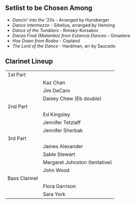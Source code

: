 ## Setlist to be Chosen Among

* *Dancin' into the '20s* - Arranged by Hunsberger
* *Dance intermezzo* - Sibelius, arranged by Henning
* *Dance of the Tumblers* - Rimsky-Korsakov
* *Danza Final (Malambo) from Estancia Dances* - Ginastera
* *Hoe Down from Rodeo* - Copland
* *The Lord of the Dance* - Hardiman, arr by Saucedo 

## Clarinet Lineup

|               |                   |
| ------------- | ----------------- |
| 1st Part      |                   |
|               | Kaz Chan          |
|               | Jim DeCaro        |
|               | Daisey Chew (Eb double) |
| 2nd Part      |                   |
|               | Ed Kingsley       |
|               | Jennifer Tetzlaff |
|               | Jennifer Sherbak  |
| 3rd Part      |                   |
|               | James Alexander   |
|               | Sable Stewart     |
|               | Margaret Johnston (tentative) |
|               | John Wood         |
| Bass Clarinet |                   |
|               | Flora Garrison    |
|               | Sara York         |
